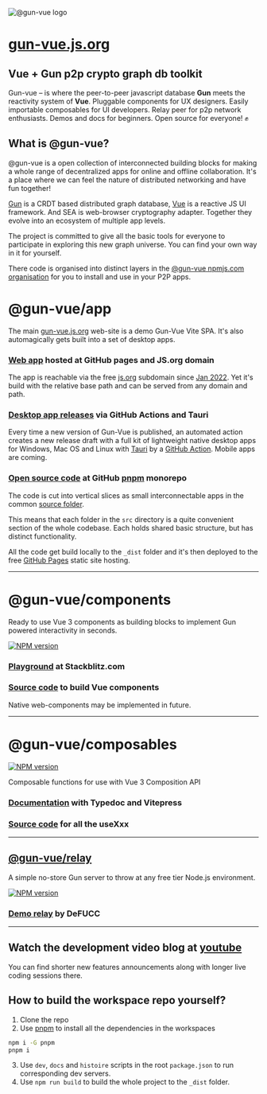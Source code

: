 ![@gun-vue logo](https://gun-vue.js.org/media/gun-vue-logo.svg)

# [gun-vue.js.org](https://gun-vue.js.org)

## Vue + Gun p2p crypto graph db toolkit

Gun-vue – is where the peer-to-peer javascript database **Gun** meets the reactivity system of **Vue**. Pluggable components for UX designers. Easily importable composables for UI developers. Relay peer for p2p network enthusiasts. Demos and docs for beginners. Open source for everyone! ✊

## What is @gun-vue?

@gun-vue is a open collection of interconnected building blocks for making a whole range of decentralized apps for online and offline collaboration. It's a place where we can feel the nature of distributed networking and have fun together!

[Gun](https://gun.eco) is a CRDT based distributed graph database, [Vue](https://vuejs.org) is a reactive JS UI framework. And SEA is web-browser cryptography adapter. Together they evolve into an ecosystem of multiple app levels.

The project is committed to give all the basic tools for everyone to participate in exploring this new graph universe. You can find your own way in it for yourself.

There code is organised into distinct layers in the [@gun-vue npmjs.com organisation](https://www.npmjs.com/org/gun-vue) for you to install and use in your P2P apps. 

# @gun-vue/app

The main [gun-vue.js.org](https://gun-vue.js.org) web-site is a demo Gun-Vue Vite SPA. It's also automagically gets built into a set of desktop apps.

### [Web app](https://gun-vue.js.org) hosted at GitHub pages and JS.org domain

The app is reachable via the free [js.org](https://js.org) subdomain since [Jan 2022](https://github.com/js-org/js.org/commit/56a145bb39e53c6d63edf63b26d331cf30c35061). Yet it's build with the relative base path and can be served from any domain and path.

### [Desktop app releases](https://github.com/DeFUCC/gun-vue/releases) via GitHub Actions and Tauri

Every time a new version of Gun-Vue is published, an automated action creates a new release draft with a full kit of lightweight native desktop apps for Windows, Mac OS and Linux with [Tauri](https://tauri.app) by a [GitHub Action](https://github.com/DeFUCC/gun-vue/actions/workflows/tauri.yml). Mobile apps are coming.


### [Open source code](https://github.com/DeFUCC/gun-vue/tree/master/src) at GitHub [pnpm](https://pnpm.io) monorepo

The code is cut into vertical slices as small interconnectable apps in the common [source folder](https://github.com/DeFUCC/gun-vue/tree/master/src).

This means that each folder in the `src` directory is a quite convenient section of the whole codebase. Each holds shared basic structure, but has distinct functionality.

All the code get build locally to the `_dist` folder and it's then deployed to the free [GitHub Pages](https://github.com/DeFUCC/gun-vue/tree/gh-pages) static site hosting.

---

# @gun-vue/components

Ready to use Vue 3 components as building blocks to implement Gun powered interactivity in seconds.

<a href="https://www.npmjs.com/package/@gun-vue/components" target="_blank"><img src="https://img.shields.io/npm/v/@gun-vue/components?color=E23C92&logo=npm&style=for-the-badge" alt="NPM version"></a>

### [Playground](https://stackblitz.com/edit/gun-vue) at Stackblitz.com

### [Source code](https://github.com/DeFUCC/gun-vue/tree/master/src) to build Vue components

Native web-components may be implemented in future.

---

# @gun-vue/composables

<a href="https://www.npmjs.com/package/@gun-vue/composables" target="_blank"><img src="https://img.shields.io/npm/v/@gun-vue/composables?color=E23C92&logo=npm&style=for-the-badge" alt="NPM version"></a>

Composable functions for use with Vue 3 Composition API

### [Documentation](https://gun-vue.js.org/composables) with Typedoc and Vitepress

### [Source code](https://github.com/DeFUCC/gun-vue/tree/master/composables) for all the useXxx

---

## [@gun-vue/relay](https://github.com/DeFUCC/gun-vue/tree/master/relay)

A simple no-store Gun server to throw at any free tier Node.js environment.

<a href="https://www.npmjs.com/package/@gun-vue/relay" target="__blank"><img src="https://img.shields.io/npm/v/@gun-vue/relay?color=E23C92&logo=npm&style=for-the-badge" alt="NPM version"></a>

### [Demo relay](https://gun.defucc.me) by DeFUCC



---

## Watch the development video blog at [youtube](https://www.youtube.com/watch?v=gwZUQcCp01U&list=PLncuCCb2zjt6wmlSNLiK1lZl150qX-rAw)

You can find shorter new features announcements along with longer live coding sessions there.

## How to build the workspace repo yourself?

1. Clone the repo
2. Use [pnpm](https://pnpm.io/) to install all the dependencies in the workspaces

```bash
npm i -G pnpm
pnpm i
```

3. Use `dev`, `docs` and `histoire` scripts in the root `package.json` to run corresponding dev servers.
4. Use `npm run build` to build the whole project to the `_dist` folder.
